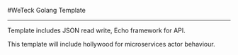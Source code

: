 #WeTeck Golang Template
<hr />
Template includes JSON read write, Echo framework for API.

This template will include hollywood for microservices actor behaviour.

